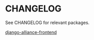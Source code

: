 # CHANGELOG

See CHANGELOG for relevant packages. 

[django-alliance-frontend](packages/django-alliance-frontend/CHANGELOG.md)
